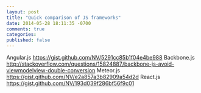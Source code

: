 ```yaml
---
layout: post
title: "Quick comparison of JS frameworks"
date: 2014-05-28 18:11:35 -0700
comments: true
categories:
published: false
---
```


Angular.js https://gist.github.com/NV/5291cc85b1f04e4be988
Backbone.js http://stackoverflow.com/questions/15824887/backbone-js-avoid-viewmodelview-double-conversion
Meteor.js https://gist.github.com/NV/e2a857a3b82909a54d2d
React.js https://gist.github.com/NV/193d039f286bf56f9c01

